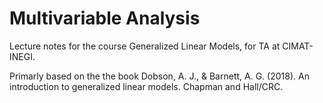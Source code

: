 # Multivariable Analysis

Lecture notes for the course Generalized Linear Models, for TA at CIMAT-INEGI.

Primarly based on the the book Dobson, A. J., & Barnett, A. G. (2018). An introduction to generalized linear models. Chapman and Hall/CRC.
